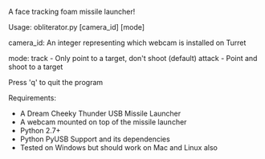 A face tracking foam missile launcher!

Usage: obliterator.py [camera_id] [mode]

  camera_id:
    An integer representing which webcam is installed on Turret

  mode:
    track - Only point to a target, don't shoot (default)
    attack - Point and shoot to a target

  Press 'q' to quit the program

Requirements:
  * A Dream Cheeky Thunder USB Missile Launcher
  * A webcam mounted on top of the missile launcher
  * Python 2.7+
  * Python PyUSB Support and its dependencies
  * Tested on Windows but should work on Mac and Linux also
